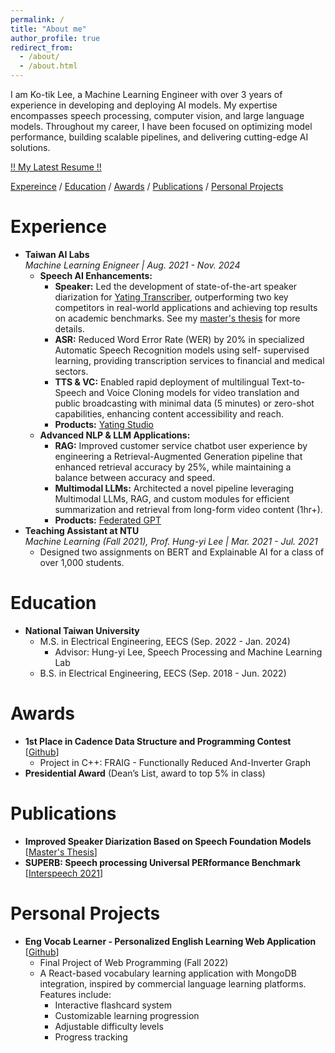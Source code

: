 ```yaml
---
permalink: /
title: "About me"
author_profile: true
redirect_from: 
  - /about/
  - /about.html
---
```


I am Ko-tik Lee, a Machine Learning Engineer with over 3 years of experience in developing and deploying AI models. My expertise encompasses speech processing, computer vision, and large language models. Throughout my career, I have been focused on optimizing model performance, building scalable pipelines, and delivering cutting-edge AI solutions. 

[!! My Latest Resume !!](/files/cv.pdf)

[Expereince](#experience) / [Education](#education) / [Awards](#awards) / [Publications](#publications) / [Personal Projects](#personal-projects)

Experience
======
* **Taiwan AI Labs**  
    *Machine Learning Enigneer | Aug. 2021 - Nov. 2024*
    * **Speech AI Enhancements:**
        * **Speaker:** Led the development of state-of-the-art speaker diarization for [Yating Transcriber](https://studio.yating.tw/intro/zh-TW/transkribera), outperforming two key competitors in real-world applications and achieving top results on academic benchmarks. See my [master's thesis](#publications) for more details.
        * **ASR:** Reduced Word Error Rate (WER) by 20% in specialized Automatic Speech Recognition models using self-
          supervised learning, providing transcription services to financial and medical sectors.
        * **TTS & VC:** Enabled rapid deployment of multilingual Text-to-Speech and Voice Cloning models for video translation and
          public broadcasting with minimal data (5 minutes) or zero-shot capabilities, enhancing content accessibility and reach.
        * **Products:** [Yating Studio](https://studio.yating.tw/intro/zh-TW)
    * **Advanced NLP & LLM Applications:**
        * **RAG:** Improved customer service chatbot user experience by engineering a Retrieval-Augmented Generation pipeline
          that enhanced retrieval accuracy by 25%, while maintaining a balance between accuracy and speed.
        * **Multimodal LLMs:** Architected a novel pipeline leveraging Multimodal LLMs, RAG, and custom modules for efficient summarization and retrieval from long-form video content (1hr+).
        * **Products:** [Federated GPT](https://fedgpt.cc/)
* **Teaching Assistant at NTU**  
    *Machine Learning (Fall 2021), Prof. Hung-yi Lee | Mar. 2021 - Jul. 2021*
    * Designed two assignments on BERT and Explainable AI for a class of over 1,000 students.

Education
======
* **National Taiwan University**
    * M.S. in Electrical Engineering, EECS (Sep. 2022 - Jan. 2024)
        * Advisor: Hung-yi Lee, Speech Processing and Machine Learning Lab
    * B.S. in Electrical Engineering, EECS (Sep. 2018 - Jun. 2022)

Awards
======
* **1st Place in Cadence Data Structure and Programming Contest** [[Github](https://github.com/godiclee/Dsnp-Fraig)]
  * Project in C++: FRAIG - Functionally Reduced And-Inverter Graph
* **Presidential Award** (Dean’s List, award to top 5% in class)

Publications
======
* **Improved Speaker Diarization Based on Speech Foundation Models** [[Master's Thesis](https://godiclee.github.io/files/thesis.pdf)]
* **SUPERB: Speech processing Universal PERformance Benchmark** [[Interspeech 2021](https://arxiv.org/abs/2105.01051)]

Personal Projects
======

* **Eng Vocab Learner - Personalized English Learning Web Application** [[Github](https://github.com/godiclee/eng-vocab-learner)]
    * Final Project of Web Programming (Fall 2022)
    * A React-based vocabulary learning application with MongoDB integration, inspired by commercial language learning platforms.  Features include:
        * Interactive flashcard system
        * Customizable learning progression
        * Adjustable difficulty levels
        * Progress tracking
